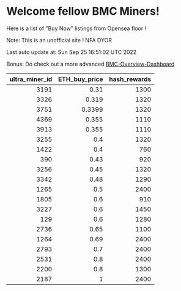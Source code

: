 # Welcome fellow BMC Miners!
Here is a list of "Buy Now" listings from Opensea floor !

Note: This is an unofficial site ! NFA DYOR

Last auto update at: Sun Sep 25 16:51:02 UTC 2022

Bonus: Do check out a more advanced [BMC-Overview-Dashboard](https://dune.com/defifunk/BMC-Overview-Dashboard)


|   ultra_miner_id |   ETH_buy_price |   hash_rewards |
|-----------------:|----------------:|---------------:|
|             3191 |          0.31   |           1300 |
|             3326 |          0.319  |           1320 |
|             3751 |          0.3399 |           1320 |
|             4369 |          0.355  |           1110 |
|             3913 |          0.355  |           1110 |
|             3255 |          0.4    |           1320 |
|             1422 |          0.4    |            760 |
|              390 |          0.43   |            920 |
|             3256 |          0.45   |           1320 |
|             3342 |          0.48   |           1290 |
|             1265 |          0.5    |           2400 |
|             1805 |          0.6    |            910 |
|             3227 |          0.6    |           1450 |
|              129 |          0.6    |           1280 |
|             2736 |          0.65   |           1100 |
|             1264 |          0.69   |           2400 |
|             2793 |          0.7    |           2400 |
|             2531 |          0.8    |           2400 |
|             2200 |          0.8    |           1300 |
|             2187 |          1      |           2400 |